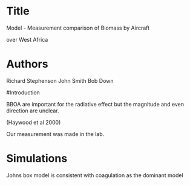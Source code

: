 # Title
Model - Measurement comparison of Biomass by Aircraft

over West Africa

# Authors
Richard Stephenson
John Smith
Bob Down


#Introduction

BBOA are important for the radiative effect but the magnitude and even direction are unclear.

(Haywood et al 2000)

Our measurement was made in the lab.

# Simulations
Johns box model is consistent with coagulation
as the dominant model

